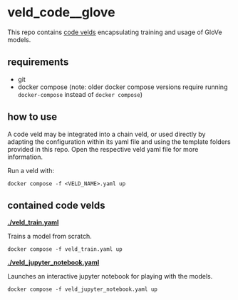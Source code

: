 # veld_code__glove

This repo contains [code velds](https://zenodo.org/records/13322913) encapsulating training and 
usage of GloVe models.

## requirements

- git
- docker compose (note: older docker compose versions require running `docker-compose` instead of 
  `docker compose`)

## how to use

A code veld may be integrated into a chain veld, or used directly by adapting the configuration 
within its yaml file and using the template folders provided in this repo. Open the respective veld 
yaml file for more information.

Run a veld with:
```
docker compose -f <VELD_NAME>.yaml up
```

## contained code velds

**[./veld_train.yaml](./veld_train.yaml)** 

Trains a model from scratch.

```
docker compose -f veld_train.yaml up
```

**[./veld_jupyter_notebook.yaml](./veld_jupyter_notebook.yaml)** 

Launches an interactive jupyter notebook for playing with the models.

```
docker compose -f veld_jupyter_notebook.yaml up
```

